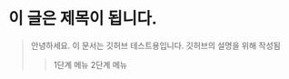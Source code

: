 이 글은 제목이 됩니다.
=============================================
> 안녕하세요. 이 문서는 깃허브 테스트용입니다.
> 깃허브의 설명을 위해 작성됨
>> 1단계 메뉴
>> 2단계 메뉴
